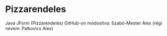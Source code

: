 # Pizzarendeles
Java JForm (Pizzarendelés)
GitHub-on módosítva: Szabó-Mester Alex (régi nevem: Palkovics Alex)
